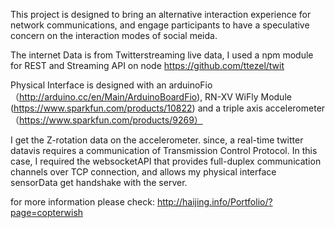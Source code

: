 This project is designed to bring an alternative interaction experience for network communications, and engage participants to have a speculative concern on the interaction modes of social meida.

The internet Data is from Twitterstreaming live data, I used a npm module for REST and Streaming API on node https://github.com/ttezel/twit

Physical Interface is designed with an arduinoFio（http://arduino.cc/en/Main/ArduinoBoardFio), RN-XV WiFly Module (https://www.sparkfun.com/products/10822) and a triple axis accelerometer（https://www.sparkfun.com/products/9269） 

I get the Z-rotation data on the accelerometer. since, a real-time twitter datavis requires a communication of Transmission Control Protocol. In this case, I required the websocketAPI that provides full-duplex communication channels over TCP connection, and allows my physical interface sensorData get handshake with the server.

for more information please check:
http://haijing.info/Portfolio/?page=copterwish

